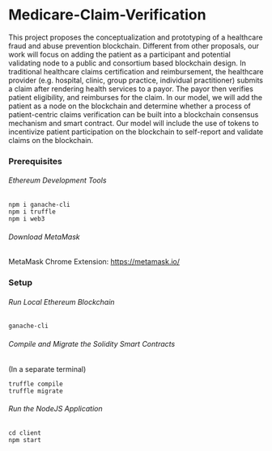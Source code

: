 # Medicare-Claim-Verification

This project proposes the conceptualization and prototyping of a healthcare
fraud and abuse prevention blockchain. Different from other proposals, our work
will focus on adding the patient as a participant and potential validating node to
a public and consortium based blockchain design. In traditional healthcare
claims certification and reimbursement, the healthcare provider (e.g. hospital,
clinic, group practice, individual practitioner) submits a claim after rendering
health services to a payor. The payor then verifies patient eligibility, and
reimburses for the claim. In our model, we will add the patient as a node on the
blockchain and determine whether a process of patient-centric claims
verification can be built into a blockchain consensus mechanism and smart
contract. Our model will include the use of tokens to incentivize patient
participation on the blockchain to self-report and validate claims on the
blockchain.


### Prerequisites

###### Ethereum Development Tools
```
npm i ganache-cli
npm i truffle
npm i web3
```

###### Download MetaMask
MetaMask Chrome Extension: https://metamask.io/

### Setup

###### Run Local Ethereum Blockchain
```
ganache-cli
```

###### Compile and Migrate the Solidity Smart Contracts
(In a separate terminal)
```
truffle compile
truffle migrate
```

###### Run the NodeJS Application
```
cd client
npm start
```

